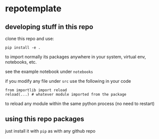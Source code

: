 # repotemplate



## developing stuff in this repo

clone this repo and use:

    pip install -e .

to import normally its packages anywhere in your system, virtual env, notebooks, etc.

see the example notebook under `notebooks`

if you modify any file under `src` use the following in your code
   
    from importlib import reload
    reload(...) # whatever module imported from the package

to reload any module within the same python process (no need to restart)

## using this repo packages

just install it with `pip` as with any github repo




